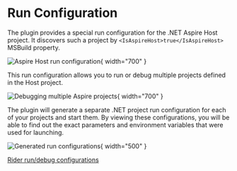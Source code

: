# Run Configuration

The plugin provides a special run configuration for the .NET Aspire Host project.
It discovers such a project by `<IsAspireHost>true</IsAspireHost>` MSBuild property.

![Aspire Host run configuration](run-config.jpg){ width="700" }

This run configuration allows you to run or debug multiple projects defined in the Host project.

![Debugging multiple Aspire projects](debugging.jpg){ width="700" }

The plugin will generate a separate .NET project run configuration for each of your projects and start them. By
viewing these configurations, you will be able to find out the exact parameters and environment variables that were used
for launching.

![Generated run configurations](generated-run-config.jpg){ width="500" }

<seealso>
  <category ref="ext">
    <a href="https://www.jetbrains.com/help/rider/Run_Debug_Configuration.html">Rider run/debug configurations</a>
  </category>
</seealso>